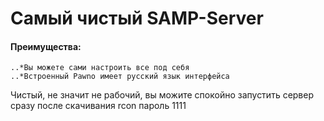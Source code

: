 # Самый чистый SAMP-Server

#### Преимущества:


```no-highlight
..*Вы можете сами настроить все под себя
..*Встроенный Pawno имеет русский язык интерфейса
```


Чистый, не значит не рабочий, вы можите спокойно запустить сервер сразу после скачивания
rcon пароль 1111
